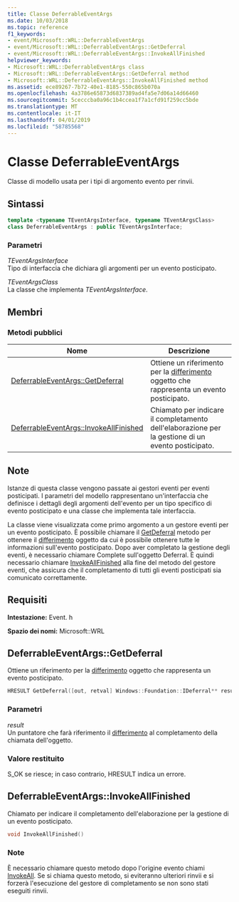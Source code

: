 ```yaml
---
title: Classe DeferrableEventArgs
ms.date: 10/03/2018
ms.topic: reference
f1_keywords:
- event/Microsoft::WRL::DeferrableEventArgs
- event/Microsoft::WRL::DeferrableEventArgs::GetDeferral
- event/Microsoft::WRL::DeferrableEventArgs::InvokeAllFinished
helpviewer_keywords:
- Microsoft::WRL::DeferrableEventArgs class
- Microsoft::WRL::DeferrableEventArgs::GetDeferral method
- Microsoft::WRL::DeferrableEventArgs::InvokeAllFinished method
ms.assetid: ece89267-7b72-40e1-8185-550c865b070a
ms.openlocfilehash: 4a3786e65873d6837389ad4fa5e7d06a14d66460
ms.sourcegitcommit: 5cecccba0a96c1b4ccea1f7a1cfd91f259cc5bde
ms.translationtype: MT
ms.contentlocale: it-IT
ms.lasthandoff: 04/01/2019
ms.locfileid: "58785568"
---
```

# <a name="deferrableeventargs-class"></a>Classe DeferrableEventArgs

Classe di modello usata per i tipi di argomento evento per rinvii.

## <a name="syntax"></a>Sintassi

```cpp
template <typename TEventArgsInterface, typename TEventArgsClass>
class DeferrableEventArgs : public TEventArgsInterface;
```

### <a name="parameters"></a>Parametri

*TEventArgsInterface*<br/>
Tipo di interfaccia che dichiara gli argomenti per un evento posticipato.

*TEventArgsClass*<br/>
La classe che implementa *TEventArgsInterface*.

## <a name="members"></a>Membri

### <a name="public-methods"></a>Metodi pubblici

Nome                                                         | Descrizione
------------------------------------------------------------ | -----------------------------------------------------------------------------------------------------------------------------
[DeferrableEventArgs::GetDeferral](#getdeferral)             | Ottiene un riferimento per la [differimento](/uwp/api/windows.foundation.deferral) oggetto che rappresenta un evento posticipato.
[DeferrableEventArgs::InvokeAllFinished](#invokeallfinished) | Chiamato per indicare il completamento dell'elaborazione per la gestione di un evento posticipato.

## <a name="remarks"></a>Note

Istanze di questa classe vengono passate ai gestori eventi per eventi posticipati. I parametri del modello rappresentano un'interfaccia che definisce i dettagli degli argomenti dell'evento per un tipo specifico di evento posticipato e una classe che implementa tale interfaccia.

La classe viene visualizzata come primo argomento a un gestore eventi per un evento posticipato. È possibile chiamare il [GetDeferral](#getdeferral) metodo per ottenere il [differimento](/uwp/api/windows.foundation.deferral) oggetto da cui è possibile ottenere tutte le informazioni sull'evento posticipato. Dopo aver completato la gestione degli eventi, è necessario chiamare Complete sull'oggetto Deferral. È quindi necessario chiamare [InvokeAllFinished](#invokeallfinished) alla fine del metodo del gestore eventi, che assicura che il completamento di tutti gli eventi posticipati sia comunicato correttamente.

## <a name="requirements"></a>Requisiti

**Intestazione:** Event. h

**Spazio dei nomi:** Microsoft::WRL

## <a name="getdeferral"></a>DeferrableEventArgs::GetDeferral

Ottiene un riferimento per la [differimento](/uwp/api/windows.foundation.deferral) oggetto che rappresenta un evento posticipato.

```cpp
HRESULT GetDeferral([out, retval] Windows::Foundation::IDeferral** result)
```

### <a name="parameters"></a>Parametri

*result*<br/>
Un puntatore che farà riferimento il [differimento](/uwp/api/windows.foundation.deferral) al completamento della chiamata dell'oggetto.

### <a name="return-value"></a>Valore restituito

S_OK se riesce; in caso contrario, HRESULT indica un errore.

## <a name="invokeallfinished"></a>DeferrableEventArgs::InvokeAllFinished

Chiamato per indicare il completamento dell'elaborazione per la gestione di un evento posticipato.

```cpp
void InvokeAllFinished()
```

### <a name="remarks"></a>Note

È necessario chiamare questo metodo dopo l'origine evento chiami [InvokeAll](eventsource-class.md#invokeall). Se si chiama questo metodo, si eviteranno ulteriori rinvii e si forzerà l'esecuzione del gestore di completamento se non sono stati eseguiti rinvii.

